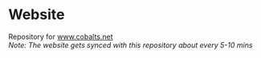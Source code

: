 # Website
Repository for www.cobalts.net  
*Note: The website gets synced with this repository about every 5-10 mins*
